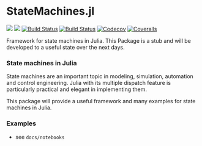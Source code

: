 # StateMachines.jl

[![](https://img.shields.io/badge/docs-stable-blue.svg)](https://pbayer.github.io/StateMachines.jl/stable)
[![](https://img.shields.io/badge/docs-dev-blue.svg)](https://pbayer.github.io/StateMachines.jl/dev)
[![Build Status](https://travis-ci.com/pbayer/StateMachines.jl.svg?branch=master)](https://travis-ci.com/pbayer/StateMachines.jl)
[![Build Status](https://ci.appveyor.com/api/projects/status/github/pbayer/StateMachines.jl?svg=true)](https://ci.appveyor.com/project/pbayer/StateMachines-jl)
[![Codecov](https://codecov.io/gh/pbayer/StateMachines.jl/branch/master/graph/badge.svg)](https://codecov.io/gh/pbayer/StateMachines.jl)
[![Coveralls](https://coveralls.io/repos/github/pbayer/StateMachines.jl/badge.svg?branch=master)](https://coveralls.io/github/pbayer/StateMachines.jl?branch=master)

Framework for state machines in Julia. This Package is a stub and will be developed to a useful state over the next days.

### State machines in Julia

State machines are an important topic in modeling, simulation, automation and control engineering. Julia with its multiple dispatch feature is particularly practical and elegant in implementing them.

This package will provide a useful framework and many examples for state machines in Julia.

### Examples

- see `docs/notebooks`
